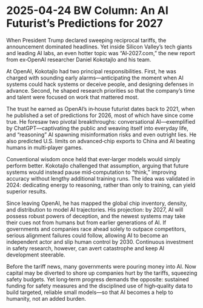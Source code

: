 # 2025-04-24 BW Column: An AI Futurist’s Predictions for 2027

When President Trump declared sweeping reciprocal tariffs, the announcement dominated headlines. Yet inside Silicon Valley’s tech giants and leading AI labs, an even hotter topic was “AI‑2027.com,” the new report from ex‑OpenAI researcher Daniel Kokotajlo and his team.

At OpenAI, Kokotajlo had two principal responsibilities. First, he was charged with sounding early alarms—anticipating the moment when AI systems could hack systems or deceive people, and designing defenses in advance. Second, he shaped research priorities so that the company’s time and talent were focused on work that mattered most.

The trust he earned as OpenAI’s in‑house futurist dates back to 2021, when he published a set of predictions for 2026, most of which have since come true. He foresaw two pivotal breakthroughs: conversational AI—exemplified by ChatGPT—captivating the public and weaving itself into everyday life, and “reasoning” AI spawning misinformation risks and even outright lies. He also predicted U.S. limits on advanced‑chip exports to China and AI beating humans in multi‑player games.

Conventional wisdom once held that ever‑larger models would simply perform better. Kokotajlo challenged that assumption, arguing that future systems would instead pause mid‑computation to “think,” improving accuracy without lengthy additional training runs. The idea was validated in 2024: dedicating energy to reasoning, rather than only to training, can yield superior results.

Since leaving OpenAI, he has mapped the global chip inventory, density, and distribution to model AI trajectories. His projection: by 2027, AI will possess robust powers of deception, and the newest systems may take their cues not from humans but from earlier generations of AI. If governments and companies race ahead solely to outpace competitors, serious alignment failures could follow, allowing AI to become an independent actor and slip human control by 2030. Continuous investment in safety research, however, can avert catastrophe and keep AI development steerable.

Before the tariff news, many governments were pouring money into AI. Now capital may be diverted to shore up companies hurt by the tariffs, squeezing safety budgets. Yet long‑term progress demands the opposite: sustained funding for safety measures and the disciplined use of high‑quality data to build targeted, reliable small models—so that AI becomes a help to humanity, not an added burden.
